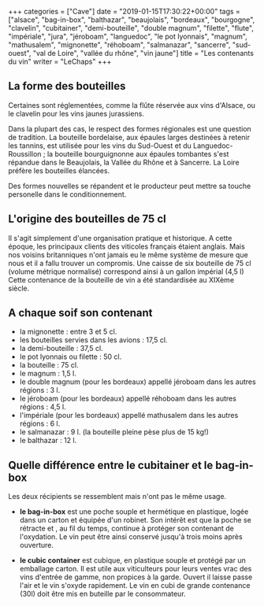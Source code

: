 +++
categories = ["Cave"]
date = "2019-01-15T17:30:22+00:00"
tags = ["alsace", "bag-in-box", "balthazar", "beaujolais", "bordeaux", "bourgogne", "clavelin", "cubitainer", "demi-bouteille", "double magnum", "filette", "flute", "impériale", "jura", "jéroboam", "languedoc", "le pot lyonnais", "magnum", "mathusalem", "mignonette", "réhoboam", "salmanazar", "sancerre", "sud-ouest", "val de Loire", "vallée du rhône", "vin jaune"] 
title = "Les contenants du vin"
writer = "LeChaps"
+++

## La forme des bouteilles

Certaines sont réglementées, comme la flûte réservée aux vins d'Alsace, ou le clavelin pour les vins jaunes jurassiens.  

Dans la plupart des cas, le respect des formes régionales est une question de tradition. La bouteille bordelaise, aux épaules larges destinées à retenir les tannins, est utilisée pour les vins du Sud-Ouest et du Languedoc-Roussillon ; la bouteille bourguignonne aux épaules tombantes s'est répandue dans le Beaujolais, la Vallée du Rhône et à Sancerre. La Loire préfère les bouteilles élancées.  

Des formes nouvelles se répandent et le producteur peut mettre sa touche personelle dans le conditionnement.

## L'origine des bouteilles de 75 cl

Il s'agit simplement d'une organisation pratique et historique. A cette époque, les principaux clients des viticoles français étaient anglais. Mais nos voisins britanniques n'ont jamais eu le même système de mesure que nous et il a fallu trouver un compromis. Une caisse de six bouteille de 75 cl (volume métrique normalisé) correspond ainsi à un gallon impérial (4,5 l)  
Cette contenance de la bouteille de vin a été standardisée au XIXème siècle.

## A chaque soif son contenant

* la mignonette : entre 3 et 5 cl.
* les bouteilles servies dans les avions : 17,5 cl.
* la demi-bouteille : 37,5 cl.
* le pot lyonnais ou filette : 50 cl.
* la bouteille : 75 cl.
* le magnum : 1,5 l.
* le double magnum (pour les bordeaux) appellé jéroboam dans les autres régions : 3 l.
* le jéroboam (pour les bordeaux) appellé réhoboam dans les autres régions : 4,5 l.
* l'impériale (pour les bordeaux) appellé mathusalem dans les autres régions : 6 l.
* le salmanazar : 9 l. (la bouteille pleine pèse plus de 15 kg!)
* le balthazar : 12 l.

## Quelle différence entre le cubitainer et le bag-in-box

Les deux récipients se ressemblent mais n'ont pas le même usage.

* **le bag-in-box** est une poche souple et hermétique en plastique, logée dans un carton et équipée d'un robinet. Son intérêt est que la poche se rétracte et , au fil du temps, continue à protéger son contenant de l'oxydation. Le vin peut être ainsi conservé jusqu'à trois moins après ouverture.  

* **le cubic container**  est cubique, en plastique souple et protégé par un emballage carton. Il est utile aux viticulteurs pour leurs ventes vrac des vins d'entrée de gamme, non propices à la garde. Ouvert il laisse passe l'air et le vin s'oxyde rapidement. Le vin en cubi de grande contenance (30l) doit être mis en buteille par le consommateur.
